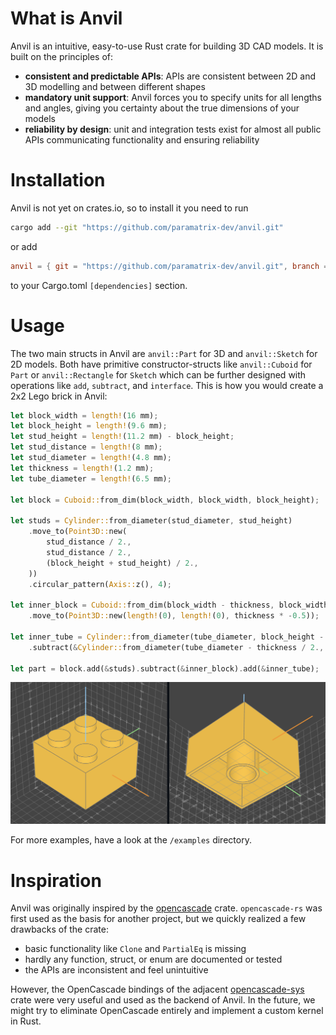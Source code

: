 # What is Anvil

Anvil is an intuitive, easy-to-use Rust crate for building 3D CAD models. It is built on the principles of:
- **consistent and predictable APIs**: APIs are consistent between 2D and 3D modelling and between different shapes
- **mandatory unit support**: Anvil forces you to specify units for all lengths and angles, giving you certainty about the true dimensions of your models
- **reliability by design**: unit and integration tests exist for almost all public APIs communicating functionality and ensuring reliability

# Installation

Anvil is not yet on crates.io, so to install it you need to run
```bash
cargo add --git "https://github.com/paramatrix-dev/anvil.git"
```
or add
```toml
anvil = { git = "https://github.com/paramatrix-dev/anvil.git", branch = "main" }
```
to your Cargo.toml `[dependencies]` section.

# Usage

The two main structs in Anvil are `anvil::Part` for 3D and `anvil::Sketch` for 2D models. Both have primitive constructor-structs like `anvil::Cuboid` for `Part` or `anvil::Rectangle` for `Sketch` which can be further designed with operations like `add`, `subtract`, and `interface`. This is how you would create a 2x2 Lego brick in Anvil:
```rust
let block_width = length!(16 mm);
let block_height = length!(9.6 mm);
let stud_height = length!(11.2 mm) - block_height;
let stud_distance = length!(8 mm);
let stud_diameter = length!(4.8 mm);
let thickness = length!(1.2 mm);
let tube_diameter = length!(6.5 mm);

let block = Cuboid::from_dim(block_width, block_width, block_height);

let studs = Cylinder::from_diameter(stud_diameter, stud_height)
    .move_to(Point3D::new(
        stud_distance / 2.,
        stud_distance / 2.,
        (block_height + stud_height) / 2.,
    ))
    .circular_pattern(Axis::z(), 4);

let inner_block = Cuboid::from_dim(block_width - thickness, block_width - thickness, block_height)
    .move_to(Point3D::new(length!(0), length!(0), thickness * -0.5));

let inner_tube = Cylinder::from_diameter(tube_diameter, block_height - thickness)
    .subtract(&Cylinder::from_diameter(tube_diameter - thickness / 2., block_height - thickness));

let part = block.add(&studs).subtract(&inner_block).add(&inner_tube);
```
![](/examples/00_lego.png)

For more examples, have a look at the `/examples` directory.

# Inspiration

Anvil was originally inspired by the [opencascade](https://crates.io/crates/opencascade) crate. `opencascade-rs` was first used as the basis for another project, but we quickly realized a few drawbacks of the crate:
- basic functionality like `Clone` and `PartialEq` is missing
- hardly any function, struct, or enum are documented or tested
- the APIs are inconsistent and feel unintuitive

However, the OpenCascade bindings of the adjacent [opencascade-sys](https://crates.io/crates/opencascade-sys) crate were very useful and used as the backend of Anvil. In the future, we might try to eliminate OpenCascade entirely and implement a custom kernel in Rust.
